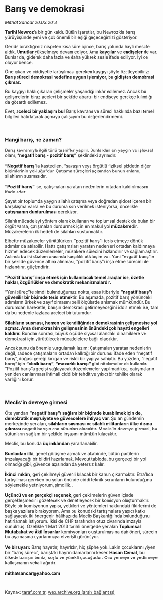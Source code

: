 # Barış ve demokrasi

*Mithat Sancar 20.03.2013*

<div class="yazi"><p><b>Tarihî Newroz</b>’a bir gün kaldı. Bütün işaretler, bu Newroz’da barış yürüyüşünde yeni ve çok önemli bir eşiği geçeceğimizi gösteriyor. </p>
<p>Geride bıraktığımız nispeten kısa süre içinde, barış yolunda hayli mesafe aldık. <b>Umutlar</b> yükselmeye devam ediyor. Ama <b>kaygılar </b>ve <b>endişeler</b> de var. Bunlar da, giderek daha fazla ve daha yüksek sesle ifade ediliyor. İyi de oluyor bence.</p>
<p>Öne çıkan ve ciddiyetle tartışılması gereken kaygıyı şöyle özetleyebiliriz: <b>Barış süreci demokrasi hedefine uygun işlemiyor, bu gidişten demokrasi çıkmaz.</b></p>
<p>Bu kaygıyı haklı çıkaran gelişmeler yaşandığı inkâr edilemez. Ancak bu gelişmelerin biraz aceleci bir şekilde abartılı bir endişeye gerekçe kılındığı da gözardı edilemez. </p>
<p>Evet, <b>aceleci bir yaklaşım bu</b>! Barış kavramı ve süreci hakkında bazı temel bilgileri hatırlatarak açmaya çalışayım bu değerlendirmemi.<br/><br/><br/></p>
<h3>Hangi barış, ne zaman?</h3>
<p>Barış kavramıyla ilgili türlü tasnifler yapılır. Bunlardan en yaygın ve işlevsel olanı, <b>“negatif barış - pozitif barış”</b> şeklindeki ayrımdır.<br/><br/><b>“Negatif barış”</b>la kastedilen, “savaşın veya örgütlü fiziksel şiddetin diğer biçimlerinin yokluğu”dur. Çatışma süreçleri açısından bunun anlamı, silahların susmasıdır.<br/><br/><b>“Pozitif barış”</b> ise, çatışmaları yaratan nedenlerin ortadan kaldırılmasını ifade eder.</p>
<p>Şayet bir toplumda yaygın silahlı çatışma veya doğrudan şiddet içeren bir karşılaşma varsa ve bu duruma son verilmek isteniyorsa, öncelikle <b>çatışmanın durdurulması</b> gerekiyor. </p>
<p>Silahlı mücadeleyi yöntem olarak kullanan ve toplumsal destek de bulan bir örgüt varsa, çatışmaları durdurmak için en makul yol <b>müzakere</b>dir. Müzakerelerin ilk hedefi de silahları susturmaktır. </p>
<p>Elbette müzakereler yürütülürken, “pozitif barış”ı tesis etmeye dönük adımlar da atılabilir. Hatta çatışmaları yaratan nedenleri ortadan kaldırmaya hizmet edecek düzenlemeler, müzakere sürecini hızlandırır ve sağlamlaştırır. Aslında bu iki düzlem arasında karşılıklı etkileşim var. Yani “negatif barış”ın bir şekilde güvence altına alınması, “pozitif barış”ı inşa etme sürecini de hızlandırır, güçlendirir.<br/><br/><b>“Pozitif barış”ı inşa etmek için kullanılacak temel araçlar ise, özetle haklar, özgürlükler ve demokratik mekanizmalardır.</b></p>
<p>“Yeni süreç”te şimdi bulunduğumuz nokta, esas itibariyle <b>“negatif barış”ı güvenilir bir biçimde tesis</b> <b>etmek</b>tir. Bu aşamada, pozitif barış yönündeki adımların ürkek ve zayıf olmasını belli ölçülerde anlamak mümkündür. Bu durumdan hareketle, barışın demokrasi getirmeyeceğini iddia etmek ise, tam da bu nedenle fazlaca aceleci bir tutumdur.<br/><br/><b>Silahların susması, hemen ve kendiliğinden demokrasinin gelişmesine yol açmaz. Ama demokrasinin gelişmesinin önündeki çok hayati engelleri kaldırır.</b> Bundan sonrası, büyük ölçüde siyasal alandaki dinamiklere ve demokrasi için yürütülecek mücadelelere bağlı olacaktır.</p>
<p>Ancak şunu da önemle vurgulamak lazım: Çatışmaları yaratan nedenlerin değil, sadece çatışmaların ortadan kalktığı bir durumu ifade eden “negatif barış”, doğası gereği kırılgan ve riskli bir yapıya sahiptir. Bu yüzden, “negatif barış” için <b>“eksik barış”</b>, <b>“mezarlık barışı”</b> gibi nitelemeler de kullanılır. “Pozitif barış”a geçişi sağlayacak düzenlemeler yapılmadıkça, çatışmaların yeniden canlanması ihtimali ciddi bir tehdit ve yıkıcı bir tehlike olarak varlığını korur.<br/><br/><br/></p>
<h3>Meclis’in devreye girmesi</h3>
<p>Öte yandan <b>“negatif barış”ı sağlam bir biçimde kurabilmek için de, demokratik meşruiyete ve güvencelere ihtiyaç var</b>. Şu an gündemin merkezinde yer alan, <b>silahların susması ve silahlı militanların ülke dışına çıkması</b> negatif barışın ana sütunları olacaktır. Meclis’in devreye girmesi, bu sütunların sağlam bir şekilde inşasını mümkün kılacaktır.</p>
<p>Meclis, bu konuda <b>üç imkândan</b> yararlanabilir.<br/><br/><b>Bunlardan ilki</b>, genel görüşme açmak ve akabinde, bütün partilerin imzalayacağı bir bildiri hazırlamak. Mevcut tabloda, bu gerçekçi bir yol olmadığı gibi, güvence açısından da yetersiz kalır.<br/><br/><b>İkinci imkân</b>, geri çekilmeyi güvenli kılacak bir kanun çıkarmaktır. Etraflıca tartışılması gereken bu yolun önünde ciddi teknik sorunların bulunduğunu söylemekle yetiniyorum, şimdilik…<br/><br/><b>Üçüncü ve en gerçekçi seçenek</b>, geri çekilmelerin güven içinde gerçekleşmesini gözetecek ve denetleyecek bir komisyon oluşturmaktır. Böyle bir komisyonun yapısı, yetkileri ve yöntemleri hakkındaki fikirlerimi de başka yazılara bırakıyorum. Ama bu konudaki tartışmalara yapıcı katkı sağlayacak iki önergenin hâlihazırda Meclis Başkanlığı’nda bulunduğunu hatırlatmak istiyorum. İkisi de CHP tarafından otuz civarında imzayla sunulmuş. Özellikle 1 Mart 2013 tarihli önergede yer alan <b>Toplumsal Mutabakat ve Âkil İnsanlar</b> komisyonları oluşturulmasına dair öneri, sürecin bu aşamasına uyarlanmaya elverişli görünüyor.<br/><br/><b>Ve bir uyarı:</b> Barış hayırdır, hayırlıdır, hiç şüphe yok. Lakin çocuklarını yiyen bir “barış süreci”, barıştaki hayrın damarlarını keser. <b>Hasan Cemal</b>, bu ülkede barışın temiz, soylu ve yürekli çocuğudur. Onu yemeye ve yedirmeye kalkışmanın vebali ağırdır.<br/><br/><strong>mithatsancar@yahoo.com</strong></p>
<p> </p>
</div>

Kaynak: [taraf.com.tr](http://www.taraf.com.tr/mithat-sancar/makale-baris-ve-demokrasi.htm), [web.archive.org (arşiv bağlantısı)](http://web.archive.org/web/20131107135851/http://www.taraf.com.tr/mithat-sancar/makale-baris-ve-demokrasi.htm)
